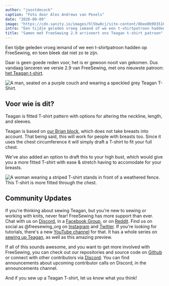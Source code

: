 ```yaml
---
author: "joostdecock"
caption: "Foto door Alex Andrews van Pexels"
date: "2020-09-09"
image: "https://cdn.sanity.io/images/hl5bw8cj/site-content/8bee0b9035162c14da54744b24539e56a8e16e27-2000x1500.jpg"
intro: "Een tijdje geleden vroeg iemand of we een t-shirtpatroon hadden op FreeSewing, en toen bleek dat niet zo te zijn."
title: "Samen met FreeSewing 2.9 arriveert ons Teagan t-shirt patroon"
---
```


Een tijdje geleden vroeg iemand of we een t-shirtpatroon hadden op FreeSewing, en toen bleek dat niet zo te zijn.

Daar is geen goede reden voor, het is er gewoon nooit van gekomen. Dus vandaag lanceren we versie 2.9 van FreeSewing, met ons nieuwste patroon: [het Teagan t-shirt](/designs/teagan/).

![A man, seated on a purple couch and wearing a speckled grey Teagan T-Shirt.](teagan1.jpg)

## Voor wie is dit?

Teagan is fitted T-shirt pattern with options for altering the neckline, length, and sleeves.

Teagan is based on [our Brian block](/designs/brian/), which does not take breasts into account. That being said, this will work for people with breasts too. Since it uses the chest circumference it will simply draft a T-shirt to fit your full chest.

We've also added an option to draft this to your high bust, which would give you a more fitted T-shirt with ease & stretch having to accomodate for your breasts.

![A woman wearing a striped T-shirt stands in front of a weathered fence. This T-shirt is more fitted through the chest.](teagan3.jpg)

## Community Updates

If you're thinking about sewing Teagan, but you're new to sewing or working with knits, never fear! FreeSewing has more support than ever. Chat with us on [Discord](https://discord.freesewing.org/), in a [Facebook Group](https://www.facebook.com/groups/627769821272714), or on [Reddit](https://www.reddit.com/r/freesewing/). Find us on social as @freesewing_org on [Instagram](https://www.instagram.com/freesewing_org/) and [Twitter](https://twitter.com/freesewing_org). If you're looking for tutorials, there's a new [YouTube channel](https://www.youtube.com/channel/UCLAyxEL72gHvuKBpa-GmCvQ) for that. It has a whole series on [sewing up Teagan](https://www.youtube.com/playlist?list=PLY9EmRuXR20Y7FonIHD6mX9yIpFh_emX1), as well as this amazing preview.

<YouTube id='3UGJSNxNe8I' />

If all of this sounds awesome, and you want to get more involved with FreeSewing, you can check out our repositories and source code on [Github](https://github.com/freesewing/) or connect with other contributors via [Discord](https://discord.freesewing.org/). You can find announcements about upcoming contributor calls on Discord, in the announcements channel.

And if you sew up a Teagan T-shirt, let us know what you think!


